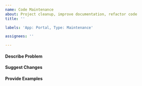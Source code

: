 ```yaml
---
name: Code Maintenance
about: Project cleanup, improve documentation, refactor code
title: ''

labels: 'App: Portal, Type: Maintenance'

assignees: ''

---
```


#### Describe Problem

#### Suggest Changes

#### Provide Examples
